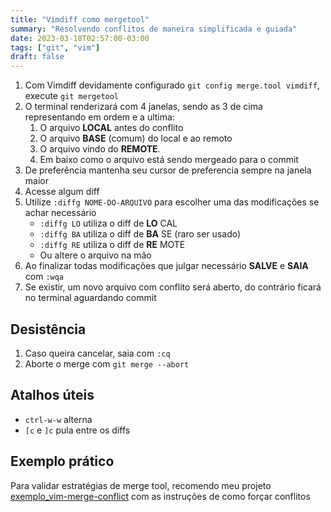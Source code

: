 ```yaml
---
title: "Vimdiff como mergetool"
summary: "Resolvendo conflitos de maneira simplificada e guiada"
date: 2023-03-18T02:57:00-03:00
tags: ["git", "vim"]
draft: false
---
```


1. Com Vimdiff devidamente configurado `git config merge.tool vimdiff`, execute `git mergetool`
2. O terminal renderizará com 4 janelas, sendo as 3 de cima representando em ordem e a ultima:
    1. O arquivo **LOCAL** antes do conflito
    2. O arquivo **BASE** (comum) do local e ao remoto
    3. O arquivo vindo do **REMOTE**.
    4. Em baixo como o arquivo está sendo mergeado para o commit
4. De preferência mantenha seu cursor de preferencia sempre na janela maior
5. Acesse algum diff
6. Utilize `:diffg NOME-DO-ARQUIVO` para escolher uma das modificações se achar necessário
    - `:diffg LO` utiliza o diff de **LO** CAL
    - `:diffg BA` utiliza o diff de **BA** SE (raro ser usado)
    - `:diffg RE` utiliza o diff de **RE** MOTE
    - Ou altere o arquivo na mão
7. Ao finalizar todas modificações que julgar necessário **SALVE** e **SAIA** com `:wqa`
8. Se existir, um novo arquivo com conflito será aberto, do contrário ficará no terminal aguardando commit

## Desistência

1. Caso queira cancelar, saia com `:cq`
2. Aborte o merge com `git merge --abort`

## Atalhos úteis

- `ctrl-w-w` alterna
- `[c` e `]c` pula entre os diffs

## Exemplo prático

Para validar estratégias de merge tool, recomendo meu projeto [exemplo_vim-merge-conflict](https://github.com/neninja/exemplo_vim-merge-conflict) com as instruções de como forçar conflitos
